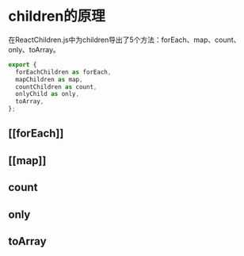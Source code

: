 # children的原理
在ReactChildren.js中为children导出了5个方法：forEach、map、count、only、toArray。
```js
export {
  forEachChildren as forEach,
  mapChildren as map,
  countChildren as count,
  onlyChild as only,
  toArray,
};
```
## [[forEach]] 

## [[map]]

## count
## only
## toArray
